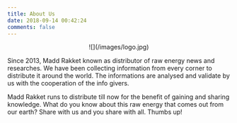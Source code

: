```yaml
---
title: About Us
date: 2018-09-14 00:42:24
comments: false
---
```


<center>
![](/images/logo.jpg)
</center>

Since 2013, Madd Rakket known as distributor of raw energy news and researches. We have been collecting information from every corner to distribute it around the world. The informations are analysed and validate by us with the cooperation of the info givers.

Madd Rakket runs to distribute till now for the benefit of gaining and sharing knowledge. What do you know about this raw energy that comes out from our earth? Share with us and you share with all. Thumbs up!
